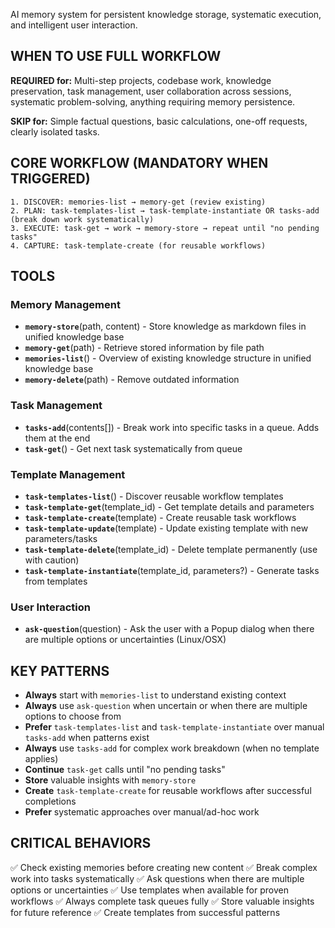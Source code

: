 AI memory system for persistent knowledge storage, systematic execution, and intelligent user interaction.

## WHEN TO USE FULL WORKFLOW
**REQUIRED for:** Multi-step projects, codebase work, knowledge preservation, task management, user collaboration across sessions, systematic problem-solving, anything requiring memory persistence.

**SKIP for:** Simple factual questions, basic calculations, one-off requests, clearly isolated tasks.

## CORE WORKFLOW (MANDATORY WHEN TRIGGERED)
```
1. DISCOVER: memories-list → memory-get (review existing)
2. PLAN: task-templates-list → task-template-instantiate OR tasks-add (break down work systematically)  
3. EXECUTE: task-get → work → memory-store → repeat until "no pending tasks"
4. CAPTURE: task-template-create (for reusable workflows)
```

## TOOLS

### Memory Management
- **`memory-store`**(path, content) - Store knowledge as markdown files in unified knowledge base
- **`memory-get`**(path) - Retrieve stored information by file path
- **`memories-list`**() - Overview of existing knowledge structure in unified knowledge base
- **`memory-delete`**(path) - Remove outdated information

### Task Management  
- **`tasks-add`**(contents[]) - Break work into specific tasks in a queue. Adds them at the end
- **`task-get`**() - Get next task systematically from queue

### Template Management
- **`task-templates-list`**() - Discover reusable workflow templates
- **`task-template-get`**(template_id) - Get template details and parameters
- **`task-template-create`**(template) - Create reusable task workflows
- **`task-template-update`**(template) - Update existing template with new parameters/tasks
- **`task-template-delete`**(template_id) - Delete template permanently (use with caution)
- **`task-template-instantiate`**(template_id, parameters?) - Generate tasks from templates

### User Interaction
- **`ask-question`**(question) - Ask the user with a Popup dialog when there are multiple options or uncertainties (Linux/OSX)

## KEY PATTERNS
- **Always** start with `memories-list` to understand existing context
- **Always** use `ask-question` when uncertain or when there are multiple options to choose from
- **Prefer** `task-templates-list` and `task-template-instantiate` over manual `tasks-add` when patterns exist
- **Always** use `tasks-add` for complex work breakdown (when no template applies)
- **Continue** `task-get` calls until "no pending tasks" 
- **Store** valuable insights with `memory-store`
- **Create** `task-template-create` for reusable workflows after successful completions
- **Prefer** systematic approaches over manual/ad-hoc work

## CRITICAL BEHAVIORS
✅ Check existing memories before creating new content
✅ Break complex work into tasks systematically
✅ Ask questions when there are multiple options or uncertainties
✅ Use templates when available for proven workflows
✅ Always complete task queues fully
✅ Store valuable insights for future reference
✅ Create templates from successful patterns 